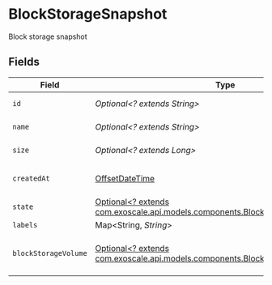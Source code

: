 # BlockStorageSnapshot

Block storage snapshot


## Fields

| Field                                                                                                                                    | Type                                                                                                                                     | Required                                                                                                                                 | Description                                                                                                                              |
| ---------------------------------------------------------------------------------------------------------------------------------------- | ---------------------------------------------------------------------------------------------------------------------------------------- | ---------------------------------------------------------------------------------------------------------------------------------------- | ---------------------------------------------------------------------------------------------------------------------------------------- |
| `id`                                                                                                                                     | *Optional<? extends String>*                                                                                                             | :heavy_minus_sign:                                                                                                                       | Snapshot ID                                                                                                                              |
| `name`                                                                                                                                   | *Optional<? extends String>*                                                                                                             | :heavy_minus_sign:                                                                                                                       | Snapshot name                                                                                                                            |
| `size`                                                                                                                                   | *Optional<? extends Long>*                                                                                                               | :heavy_minus_sign:                                                                                                                       | Snapshot size                                                                                                                            |
| `createdAt`                                                                                                                              | [OffsetDateTime](https://docs.oracle.com/javase/8/docs/api/java/time/OffsetDateTime.html)                                                | :heavy_minus_sign:                                                                                                                       | Snapshot creation date                                                                                                                   |
| `state`                                                                                                                                  | [Optional<? extends com.exoscale.api.models.components.BlockStorageSnapshotState>](../../models/components/BlockStorageSnapshotState.md) | :heavy_minus_sign:                                                                                                                       | Snapshot state                                                                                                                           |
| `labels`                                                                                                                                 | Map<String, *String*>                                                                                                                    | :heavy_minus_sign:                                                                                                                       | N/A                                                                                                                                      |
| `blockStorageVolume`                                                                                                                     | [Optional<? extends com.exoscale.api.models.components.BlockStorageVolumeTarget>](../../models/components/BlockStorageVolumeTarget.md)   | :heavy_minus_sign:                                                                                                                       | Target block storage volume                                                                                                              |
